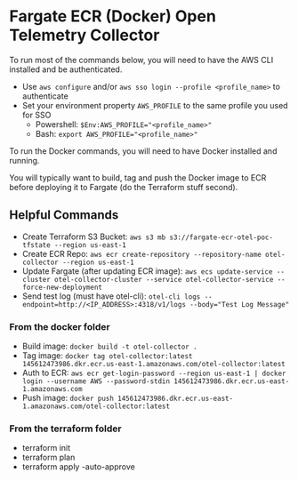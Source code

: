 # Fargate ECR (Docker) Open Telemetry Collector

To run most of the commands below, you will need to have the AWS CLI installed and be authenticated.
- Use `aws configure` and/or `aws sso login --profile <profile_name>` to authenticate
- Set your environment property `AWS_PROFILE` to the same profile you used for SSO
  - Powershell: `$Env:AWS_PROFILE="<profile_name>"`
  - Bash: `export AWS_PROFILE="<profile_name>"`

To run the Docker commands, you will need to have Docker installed and running.

You will typically want to build, tag and push the Docker image to ECR before deploying it to Fargate (do the Terraform stuff second).

## Helpful Commands
- Create Terraform S3 Bucket: `aws s3 mb s3://fargate-ecr-otel-poc-tfstate --region us-east-1`
- Create ECR Repo: `aws ecr create-repository --repository-name otel-collector --region us-east-1`
- Update Fargate (after updating ECR image): `aws ecs update-service --cluster otel-collector-cluster --service otel-collector-service --force-new-deployment`
- Send test log (must have otel-cli): `otel-cli logs --endpoint=http://<IP_ADDRESS>:4318/v1/logs --body="Test Log Message"`

### From the docker folder
- Build image: `docker build -t otel-collector .`
- Tag image: `docker tag otel-collector:latest 145612473986.dkr.ecr.us-east-1.amazonaws.com/otel-collector:latest`
- Auth to ECR: `aws ecr get-login-password --region us-east-1 | docker login --username AWS --password-stdin 145612473986.dkr.ecr.us-east-1.amazonaws.com`
- Push image: `docker push 145612473986.dkr.ecr.us-east-1.amazonaws.com/otel-collector:latest`

### From the terraform folder
- terraform init
- terraform plan
- terraform apply -auto-approve